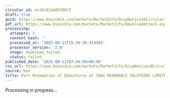 ```yaml
---
circular_id: ecddc83ab85796f3
draft: true
guid: https://www.bseindia.com/markets/MarketInfo/DispNoticesNCirculars.aspx?Noticeid={EDBDC0E6-61C7-4D01-8AF4-BC2F39DF12F5}&noticeno=20250911-4&dt=09/11/2025&icount=4&totcount=86&flag=0
pdf_url: https://www.bseindia.com/markets/MarketInfo/DownloadAttach.aspx?id=20250911-4&attachedId=
processing:
  attempts: 1
  content_hash: ''
  processed_at: '2025-09-11T15:39:38.314393'
  processor_version: '2.0'
  stage: download_failed
  status: failed
published_date: '2025-09-11T07:34:58+00:00'
rss_url: https://www.bseindia.com/markets/MarketInfo/DispNoticesNCirculars.aspx?Noticeid={EDBDC0E6-61C7-4D01-8AF4-BC2F39DF12F5}&noticeno=20250911-4&dt=09/11/2025&icount=4&totcount=86&flag=0
source: bse
title: Part Redemption of Debentures of INOX RENEWABLE SOLUTIONS LIMITED
---
```


Processing in progress...